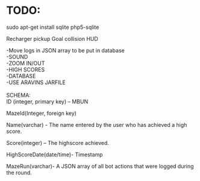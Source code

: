 TODO:<br/>
=

sudo apt-get install sqlite php5-sqlite

Recharger pickup
Goal collision
HUD

-Move logs in JSON array to be put in database<br/>
-SOUND<br/>
-ZOOM IN/OUT<br/>
-HIGH SCORES<br/>
-DATABASE<br/>
-USE ARAVINS JARFILE<br/>
<br />
SCHEMA:<br/>
ID (integer, primary key) – MBUN<br/>

MazeId(Integer, foreign key)<br/>

Name(varchar) - The name entered by the user who has achieved a high score.<br/>

Score(integer) – The highscore achieved.<br/>

HighScoreDate(date/time)- Timestamp<br/>

MazeRun(varchar)- A JSON array of all bot actions that were logged during the round.<br/>




